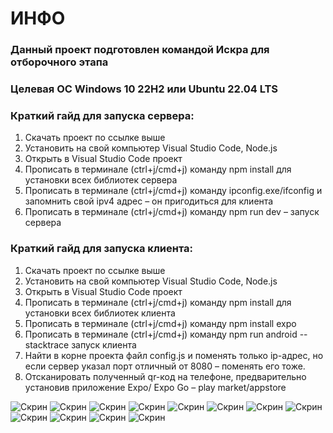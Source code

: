 # ИНФО

### Данный проект подготовлен командой Искра для отборочного этапа

### Целевая ОС Windows 10 22H2 или Ubuntu 22.04 LTS 

### Краткий гайд для запуска сервера:

1) Скачать проект по ссылке выше
2) Установить на свой компьютер Visual Studio Code, Node.js
3) Открыть в Visual Studio Code проект
4) Прописать в терминале (ctrl+j/cmd+j) команду npm install для установки всех библиотек сервера
5) Прописать в терминале (ctrl+j/cmd+j) команду ipconfig.exe/ifconfig и запомнить свой ipv4 адрес – он пригодиться для клиента
6) Прописать в терминале (ctrl+j/cmd+j) команду npm run dev – запуск сервера

### Краткий гайд для запуска клиента:

1) Скачать проект по ссылке выше
2) Установить на свой компьютер Visual Studio Code, Node.js
3) Открыть в Visual Studio Code проект
4) Прописать в терминале (ctrl+j/cmd+j) команду npm install для установки всех библиотек клиента
5) Прописать в терминале (ctrl+j/cmd+j) команду npm install expo
6) Прописать в терминале (ctrl+j/cmd+j) команду npm run android --stacktrace запуск клиента
7) Найти в корне проекта файл config.js и поменять только ip-адрес, но если сервер указал порт отличный от 8080 – поменять его тоже.
8) Отсканировать полученный qr-код на телефоне, предварительно установив приложение Expo/ Expo Go – play market/appstore

![Скрин](/Screenshots/1.jpg)
![Скрин](/Screenshots/2.jpg)
![Скрин](/Screenshots/3.jpg)
![Скрин](/Screenshots/4.jpg)
![Скрин](/Screenshots/5.jpg)
![Скрин](/Screenshots/6.jpg)
![Скрин](/Screenshots/7.jpg)
![Скрин](/Screenshots/8.jpg)
![Скрин](/Screenshots/9.jpg)
![Скрин](/Screenshots/10.jpg)
![Скрин](/Screenshots/11.jpg)
![Скрин](/Screenshots/12.jpg)

